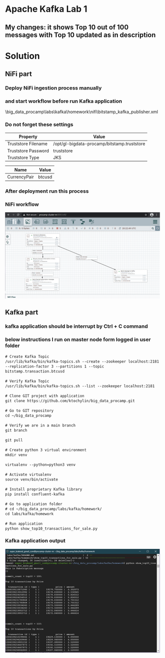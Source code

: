 # Apache Kafka Lab 1

## My changes: it shows Top 10 out of 100 messages with Top 10 updated as in description

# Solution

## NiFi part


### Deploy NiFi ingestion process manually
### and start workflow before run Kafka application

\big_data_procamp\labs\kafka\homework\nifi\bitstamp_kafka_publisher.xml

### Do not forget these settings

Property            | Value
--------------------|-------------------------------
Truststore Filename | /opt/gl-bigdata-procamp/bitstamp.truststore
Truststore Password | truststore
Truststore Type     | JKS

Name         | Value
-------------|-------------------------------
CurrencyPair | btcusd

### After deployment run this process

### NiFi workflow
![](images/001.PNG)

## Kafka part

### kafka application should be interrupt by Ctrl + C command
### below instructions I run on master node form logged in user folder

```
# Create Kafka Topic
/usr/lib/kafka/bin/kafka-topics.sh --create --zookeeper localhost:2181 --replication-factor 3 --partitions 1 --topic bitstamp.transaction.btcusd

# Verify Kafka Topic
/usr/lib/kafka/bin/kafka-topics.sh --list --zookeeper localhost:2181

# Clone GIT project with application
git clone https://github.com/ktochylin/big_data_procamp.git

# Go to GIT repository
cd ~/big_data_procamp

# Verify we are in a main branch
git branch

git pull

# Create python 3 virtual environment
mkdir venv

virtualenv --python=python3 venv

# Activate virtualenv
source venv/bin/activate

# Install proprietary Kafka library
pip install confluent-kafka

# Go to application folder
# cd ~/big_data_procamp/labs/kafka/homework/
cd labs/kafka/homework

# Run application
python show_top10_transactions_for_sale.py

```

### Kafka application output
![](images/002.PNG)